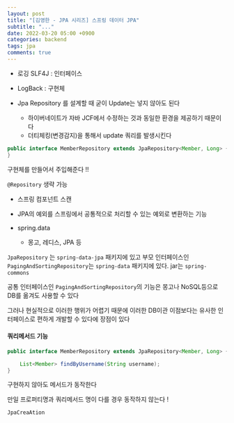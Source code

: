 ```yaml
---
layout: post
title: "[김영한 - JPA 시리즈] 스프링 데이터 JPA"
subtitle: "..."
date: 2022-03-20 05:00 +0900
categories: backend
tags: jpa
comments: true
---
```


- 로깅 SLF4J : 인터페이스
- LogBack : 구현체

- Jpa Repository 를 설계할 때 굳이 Update는 넣지 않아도 된다
  - 하이버네이트가 자바 JCF에서 수정하는 것과 동일한 환경을 제공하기 때문이다
  - 더티체킹(변경감지)을 통해서 update 쿼리를 발생시킨다

```java
public interface MemberRepository extends JpaRepository<Member, Long> {
}
```

구현체를 만들어서 주입해준다 !!

`@Repository` 생략 가능

- 스프링 컴포넌트 스캔
- JPA의 예외를 스프링에서 공통적으로 처리할 수 있는 예외로 변환하는 기능

- spring.data
  - 몽고, 레디스, JPA 등

`JpaRepository` 는 `spring-data-jpa` 패키지에 있고
부모 인터페이스인 `PagingAndSortingRepository`는 `spring-data` 패키지에 있다. jar는 `spring-commons`

공통 인터페이스인 `PagingAndSortingRepository`의 기능은 몽고나 NoSQL등으로 DB를 옮겨도 사용할 수 있다

그러나 현실적으로 이러한 행위가 어렵기 때문에 이러한 DB이관 이점보다는 유사한 인터페이스로 편하게 개발할 수 있다에 장점이 있다

#### 쿼리메서드 기능

```java
public interface MemberRepository extends JpaRepository<Member, Long> {

    List<Member> findByUsername(String username);
}
```

구현하지 않아도 메서드가 동작한다

만일 프로퍼티명과 쿼리메서드 명이 다를 경우 동작하지 않는다 !

`JpaCreaAtion`
